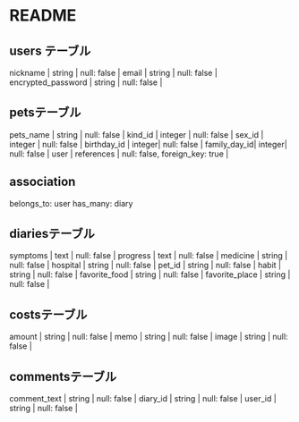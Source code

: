 # README

## users テーブル

nickname | string | null: false |
email    | string | null: false |
encrypted_password | string | null: false |

## petsテーブル
pets_name    | string | null: false |
kind_id      | integer | null: false |
sex_id       | integer | null: false |
birthday_id  | integer| null: false |
family_day_id| integer| null: false |
user         | references | null: false, foreign_key: true  |

## association
belongs_to:  user
has_many:    diary

## diariesテーブル
symptoms | text | null: false |
progress | text | null: false |
medicine | string | null: false |
hospital | string | null: false |
pet_id   | string | null: false |
habit    | string | null: false |
favorite_food  | string | null: false |
favorite_place | string | null: false |

## costsテーブル
amount | string | null: false |
memo   | string | null: false |
image  | string | null: false |

## commentsテーブル
comment_text | string | null: false |
diary_id     | string | null: false |
user_id      | string | null: false |